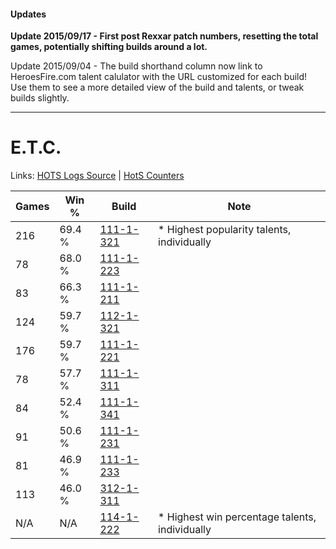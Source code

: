 #### Updates
**Update 2015/09/17 - First post Rexxar patch numbers, resetting the total games, potentially shifting builds around a lot.**

Update 2015/09/04 - The build shorthand column now link to HeroesFire.com talent calulator with the URL customized for each build!  
Use them to see a more detailed view of the build and talents, or tweak builds slightly.

***

# E.T.C.

Links: [HOTS Logs Source](https://www.hotslogs.com/Sitewide/HeroDetails?Hero=E.T.C.) | [HotS Counters](http://hotscounters.com/#/hero/E.T.C.)

Games  | Win %  | Build     | Note
-----  | -----  | -----     | ----
216    | 69.4 % | [111-1-321](http://www.heroesfire.com/hots/talent-calculator/elite-tauren-chieftain#gOkP) | * Highest popularity talents, individually
78     | 68.0 % | [111-1-223](http://www.heroesfire.com/hots/talent-calculator/elite-tauren-chieftain#gOit) | 
83     | 66.3 % | [111-1-211](http://www.heroesfire.com/hots/talent-calculator/elite-tauren-chieftain#gOih) | 
124    | 59.7 % | [112-1-321](http://www.heroesfire.com/hots/talent-calculator/elite-tauren-chieftain#gRAf) | 
176    | 59.7 % | [111-1-221](http://www.heroesfire.com/hots/talent-calculator/elite-tauren-chieftain#gOir) | 
78     | 57.7 % | [111-1-311](http://www.heroesfire.com/hots/talent-calculator/elite-tauren-chieftain#gOkF) | 
84     | 52.4 % | [111-1-341](http://www.heroesfire.com/hots/talent-calculator/elite-tauren-chieftain#gOkj) | 
91     | 50.6 % | [111-1-231](http://www.heroesfire.com/hots/talent-calculator/elite-tauren-chieftain#gOi_) | 
81     | 46.9 % | [111-1-233](http://www.heroesfire.com/hots/talent-calculator/elite-tauren-chieftain#gOj1) | 
113    | 46.0 % | [312-1-311](http://www.heroesfire.com/hots/talent-calculator/elite-tauren-chieftain#o3SV) | 
N/A    | N/A    | [114-1-222](http://www.heroesfire.com/hots/talent-calculator/elite-tauren-chieftain#gW1c) | * Highest win percentage talents, individually
